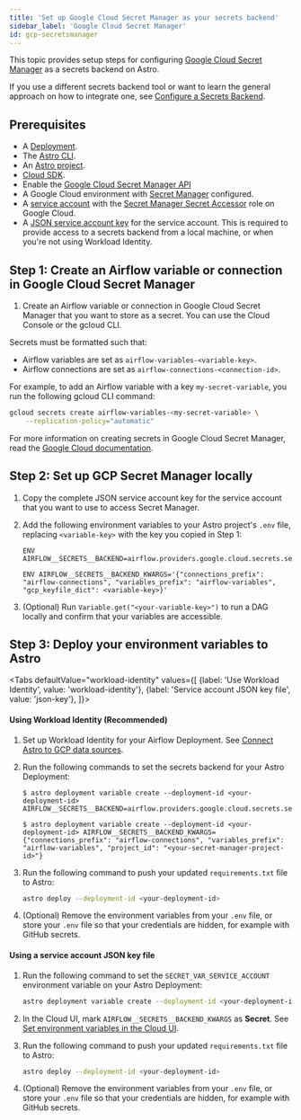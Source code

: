 ```yaml
---
title: 'Set up Google Cloud Secret Manager as your secrets backend'
sidebar_label: 'Google Cloud Secret Manager'
id: gcp-secretsmanager
---
```


This topic provides setup steps for configuring [Google Cloud Secret Manager](https://cloud.google.com/secret-manager/docs/configuring-secret-manager) as a secrets backend on Astro.

If you use a different secrets backend tool or want to learn the general approach on how to integrate one, see [Configure a Secrets Backend](secrets-backend.md).

## Prerequisites

- A [Deployment](create-deployment.md).
- The [Astro CLI](cli/overview.md).
- An [Astro project](cli/develop-project.md#create-an-astro-project).
- [Cloud SDK](https://cloud.google.com/sdk/gcloud).
- Enable the [Google Cloud Secret Manager API](https://cloud.google.com/secret-manager/docs/configuring-secret-manager)
- A Google Cloud environment with [Secret Manager](https://cloud.google.com/secret-manager/docs/configuring-secret-manager) configured.
- A [service account](https://cloud.google.com/iam/docs/creating-managing-service-accounts) with the [Secret Manager Secret Accessor](https://cloud.google.com/secret-manager/docs/access-control) role on Google Cloud.
- A [JSON service account key](https://cloud.google.com/iam/docs/creating-managing-service-account-keys#creating_service_account_keys) for the service account. This is required to provide access to a secrets backend from a local machine, or when you're not using Workload Identity.

## Step 1: Create an Airflow variable or connection in Google Cloud Secret Manager

1. Create an Airflow variable or connection in Google Cloud Secret Manager that you want to store as a secret. You can use the Cloud Console or the gcloud CLI.

Secrets must be formatted such that:
- Airflow variables are set as `airflow-variables-<variable-key>`.
- Airflow connections are set as `airflow-connections-<connection-id>`.

For example, to add an Airflow variable with a key `my-secret-variable`, you run the following gcloud CLI command:

```sh
gcloud secrets create airflow-variables-<my-secret-variable> \
    --replication-policy="automatic"
```

For more information on creating secrets in Google Cloud Secret Manager, read the [Google Cloud documentation](https://cloud.google.com/secret-manager/docs/creating-and-accessing-secrets#create).

## Step 2: Set up GCP Secret Manager locally

1. Copy the complete JSON service account key for the service account that you want to use to access Secret Manager.
2. Add the following environment variables to your Astro project's `.env` file, replacing `<variable-key>` with the key you copied in Step 1:

    ```text
    ENV AIRFLOW__SECRETS__BACKEND=airflow.providers.google.cloud.secrets.secret_manager.CloudSecretManagerBackend

    ENV AIRFLOW__SECRETS__BACKEND_KWARGS='{"connections_prefix": "airflow-connections", "variables_prefix": "airflow-variables", "gcp_keyfile_dict": <variable-key>}'
    ```

3. (Optional) Run `Variable.get("<your-variable-key>")` to run a DAG locally and confirm that your variables are accessible.

## Step 3: Deploy your environment variables to Astro

<Tabs
    defaultValue="workload-identity"
    values={[
        {label: 'Use Workload Identity', value: 'workload-identity'},
        {label: 'Service account JSON key file', value: 'json-key'},
    ]}>
<TabItem value="workload-identity">

#### Using Workload Identity (Recommended)

1. Set up Workload Identity for your Airflow Deployment. See [Connect Astro to GCP data sources](connect-gcp.md?tab=Workload%20Identity#authorization-options).

2. Run the following commands to set the secrets backend for your Astro Deployment:

    ```text
    $ astro deployment variable create --deployment-id <your-deployment-id> AIRFLOW__SECRETS__BACKEND=airflow.providers.google.cloud.secrets.secret_manager.CloudSecretManagerBackend

    $ astro deployment variable create --deployment-id <your-deployment-id> AIRFLOW__SECRETS__BACKEND_KWARGS={"connections_prefix": "airflow-connections", "variables_prefix": "airflow-variables", "project_id": "<your-secret-manager-project-id>"}
    ```

3. Run the following command to push your updated `requirements.txt` file to Astro:

    ```sh
    astro deploy --deployment-id <your-deployment-id>
    ```
4. (Optional) Remove the environment variables from your `.env` file, or store your `.env` file so that your credentials are hidden, for example with GitHub secrets.

</TabItem>
<TabItem value="json-key">

#### Using a service account JSON key file

1. Run the following command to set the `SECRET_VAR_SERVICE_ACCOUNT` environment variable on your Astro Deployment:

    ```sh
    astro deployment variable create --deployment-id <your-deployment-id> SECRET_VAR_SERVICE_ACCOUNT="<your-service-account-key>" --secret
    ```

2. In the Cloud UI, mark `AIRFLOW__SECRETS__BACKEND_KWARGS` as **Secret**. See [Set environment variables in the Cloud UI](environment-variables.md#set-environment-variables-in-the-cloud-ui).

3. Run the following command to push your updated `requirements.txt` file to Astro:

    ```sh
    astro deploy --deployment-id <your-deployment-id>
    ```

4. (Optional) Remove the environment variables from your `.env` file, or store your `.env` file so that your credentials are hidden, for example with GitHub secrets.

</TabItem>
</Tabs>